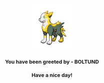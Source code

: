 <p align="center">
            <img src="https://raw.githubusercontent.com/PokeAPI/sprites/master/sprites/pokemon/836.png" width="150" height="150">
          </p>
          <h3 align="center">You have been greeted by - <b>BOLTUND</b></h3>
          <h3 align="center">Have a nice day!</h3>

